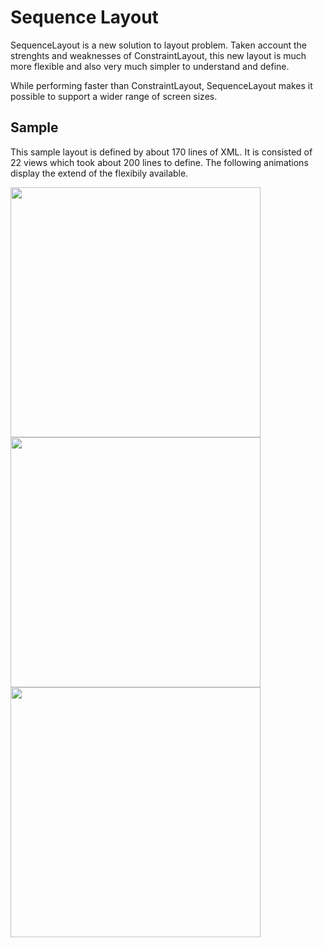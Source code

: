 # Sequence Layout
SequenceLayout is a new solution to layout problem. Taken account the strenghts and weaknesses of ConstraintLayout, this new layout is much more flexible and also very much simpler to understand and define.

While performing faster than ConstraintLayout, SequenceLayout makes it possible to support a wider range of screen sizes.

## Sample
This sample layout is defined by about 170 lines of XML. It is consisted of 22 views which took about 200 lines to define.
The following animations display the extend of the flexibily available.

<img src="https://github.com/yasharpm/SequenceLayout/raw/master/vertical.gif" width="400px"/>
<img src="https://github.com/yasharpm/SequenceLayout/raw/master/horizontal.gif" width="400px"/>
<img src="https://github.com/yasharpm/SequenceLayout/raw/master/both.gif" width="400px"/>

